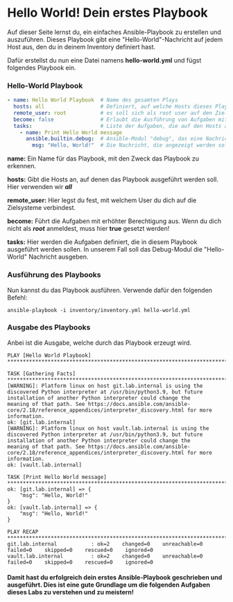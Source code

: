 # Hello World! Dein erstes Playbook

Auf dieser Seite lernst du, ein einfaches Ansible-Playbook zu erstellen und auszuführen. Dieses Playbook gibt eine "Hello-World"-Nachricht auf jedem Host aus, den du in deinem Inventory definiert hast.

Dafür erstellst du nun eine Datei namens **hello-world.yml** und fügst folgendes Playbook ein.

### Hello-World Playbook

```yaml
- name: Hello World Playbook  # Name des gesamten Plays
  hosts: all                  # Definiert, auf welche Hosts dieses Playbook angewendet wird
  remote_user: root           # es soll sich als root user auf den Zielsystem authorisiert werden
  become: false               # Erlaubt die Ausführung von Aufgaben mit erhöhten Rechten (root)
  tasks:                      # Liste der Aufgaben, die auf den Hosts ausgeführt werden sollen
    - name: Print Hello World message
      ansible.builtin.debug:  # Ansible-Modul "debug", das eine Nachricht ausgibt
        msg: "Hello, World!"  # Die Nachricht, die angezeigt werden soll
```

**name:** Ein Name für das Playbook, mit den Zweck das Playbook zu erkennen.

**hosts:** Gibt die Hosts an, auf denen das Playbook ausgeführt werden soll. Hier verwenden wir ***all***

**remote_user:** Hier legst du fest, mit welchem User du dich auf die Zielsysteme verbindest.

**become:** Führt die Aufgaben mit erhöhter Berechtigung aus. Wenn du dich nicht als ***root*** anmeldest, muss hier **true** gesetzt werden!

**tasks:** Hier werden die Aufgaben definiert, die in diesem Playbook ausgeführt werden sollen. In unserem Fall soll das Debug-Modul die "Hello-World" Nachricht ausgeben.


### Ausführung des Playbooks

Nun kannst du das Playbook ausführen. Verwende dafür den folgenden Befehl:

``` shell
ansible-playbook -i inventory/inventory.yml hello-world.yml
```

### Ausgabe des Playbooks

Anbei ist die Ausgabe, welche durch das Playbook erzeugt wird.

```
PLAY [Hello World Playbook] ********************************************************************************************************************************************************************

TASK [Gathering Facts] *************************************************************************************************************************************************************************
[WARNING]: Platform linux on host git.lab.internal is using the discovered Python interpreter at /usr/bin/python3.9, but future installation of another Python interpreter could change the
meaning of that path. See https://docs.ansible.com/ansible-core/2.18/reference_appendices/interpreter_discovery.html for more information.
ok: [git.lab.internal]
[WARNING]: Platform linux on host vault.lab.internal is using the discovered Python interpreter at /usr/bin/python3.9, but future installation of another Python interpreter could change the
meaning of that path. See https://docs.ansible.com/ansible-core/2.18/reference_appendices/interpreter_discovery.html for more information.
ok: [vault.lab.internal]

TASK [Print Hello World message] ***************************************************************************************************************************************************************
ok: [git.lab.internal] => {
    "msg": "Hello, World!"
}
ok: [vault.lab.internal] => {
    "msg": "Hello, World!"
}

PLAY RECAP *************************************************************************************************************************************************************************************
git.lab.internal           : ok=2    changed=0    unreachable=0    failed=0    skipped=0    rescued=0    ignored=0   
vault.lab.internal         : ok=2    changed=0    unreachable=0    failed=0    skipped=0    rescued=0    ignored=0   
```



#### **Damit hast du erfolgreich dein erstes Ansible-Playbook geschrieben und ausgeführt. Dies ist eine gute Grundlage um die folgenden Aufgaben dieses Labs zu verstehen und zu meistern!**